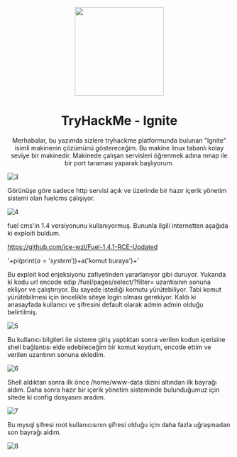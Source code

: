 <p align="center"><img width="200px" src="https://tryhackme-images.s3.amazonaws.com/room-icons/676cb3273c613c9ba00688162efc0979.png"></p>
<h1 align="center">TryHackMe - Ignite</h1>

<p align="center">Merhabalar, bu yazımda sizlere tryhackme platformunda bulunan "Ignite" isimli makinenin çözümünü göstereceğim. Bu makine linux tabanlı kolay seviye bir makinedir. Makinede çalışan servisleri öğrenmek adına nmap ile bir port taraması yaparak başlıyorum.</p>

![3](https://github.com/Johnql7/writeups/assets/165813191/03503189-64d7-4b41-b127-4ede9b0ffb26)

Görünüşe göre sadece http servisi açık ve üzerinde bir hazır içerik yönetim sistemi olan fuelcms çalışıyor.

![4](https://github.com/Johnql7/writeups/assets/165813191/6d27e67a-a9bc-41b7-9795-5e57e43acde3)

fuel cms'in 1.4 versiyonunu kullanıyormuş. Bununla ilgili internetten aşağıda ki exploiti buldum.

https://github.com/ice-wzl/Fuel-1.4.1-RCE-Updated

'+pi(print($a='system'))+$a('komut buraya')+'

Bu exploit kod enjeksiyonu zafiyetinden yararlanıyor gibi duruyor. Yukarıda ki kodu url encode edip /fuel/pages/select/?filter= uzantısının sonuna ekliyor ve çalıştırıyor. Bu sayede istediği komutu yürütebiliyor. Tabi komut yürütebilmesi için öncelikle siteye login olması gerekiyor. Kaldı ki anasayfada kullanıcı ve şifresini default olarak admin admin olduğu belirtilmiş.

![5](https://github.com/Johnql7/writeups/assets/165813191/28b1a471-b3e9-421c-9f35-c028f593f0c9)

Bu kullanıcı bilgileri ile sisteme giriş yaptıktan sonra verilen kodun içerisine shell bağlantısı elde edebileceğim bir komut koydum, encode ettim ve verilen uzantının sonuna ekledim.

![6](https://github.com/Johnql7/writeups/assets/165813191/b78006d3-463e-4314-8be2-c0d1b5850e60)

Shell aldıktan sonra ilk önce /home/www-data dizini altından ilk bayrağı aldım. Daha sonra hazır bir içerik yönetim sisteminde bulunduğumuz için sitede ki config dosyasını aradım.

![7](https://github.com/Johnql7/writeups/assets/165813191/62b47c09-04db-44f4-8269-3df1195b9dfa)

Bu mysql şifresi root kullanıcısının şifresi olduğu için daha fazla uğraşmadan son bayrağı aldım.

![8](https://github.com/Johnql7/writeups/assets/165813191/0000d7bf-e694-43f1-aecf-876fe3e39949)
